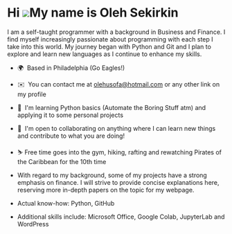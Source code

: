 Hi ![](https://user-images.githubusercontent.com/18350557/176309783-0785949b-9127-417c-8b55-ab5a4333674e.gif)My name is Oleh Sekirkin
=====================================================================================================================================

I am a self-taught programmer with a background in Business and Finance. I find myself increasingly passionate about programming with each step I take into this world. My journey began with Python and Git and I plan to explore and learn new languages as I continue to enhance my skills.

*   🌍  Based in Philadelphia (Go Eagles!)
*   ✉️  You can contact me at [olehusofa@hotmail.com](mailto:olehusofa@hotmail.com) or any other link on my profile
*   🧠  I'm learning Python basics (Automate the Boring Stuff atm) and applying it to some personal projects
*   🤝  I'm open to collaborating on anything where I can learn new things and contribute to what you are doing!
*   ⛷️  Free time goes into the gym, hiking, rafting and rewatching Pirates of the Caribbean for the 10th time

*   With regard to my background, some of my projects have a strong emphasis on finance. I will strive to provide concise explanations here, reserving more in-depth papers on the topic for my webpage.

*   Actual know-how: Python, GitHub
*   Additional skills include: Microsoft Office, Google Colab, JupyterLab and WordPress
